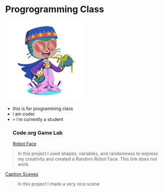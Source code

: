 # Progrogramming Class
![Octocat](https://github.com/shenoya25/programming/blob/955291cb711b01418d44066b1191dd1770db0443/resizecat.png)
- this is for programming class
- i am coder
- 💀 i'm currently a student
  ### Code.org Game Lab
  [Robot Face](https://studio.code.org/projects/gamelab/pIRn2gwMbQ5SnvY6pRiI9CgE409Yy8ngF5VN0R-e0l0)
> In this project I used shapes, variables, and randomness to express my creativity and created a Random Robot Face. This link does not work.

[Caption Scenes](https://studio.code.org/projects/gamelab/tuBf_RbpUXFZpPUQNY653U9YvZx2e89RHuztub0ppp8)
> In this project I made a very nice scene

